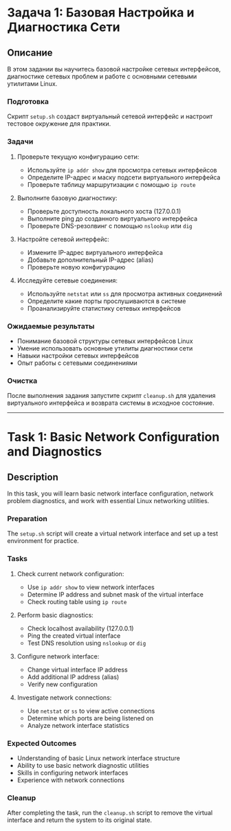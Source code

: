 # Задача 1: Базовая Настройка и Диагностика Сети

## Описание
В этом задании вы научитесь базовой настройке сетевых интерфейсов, диагностике сетевых проблем и работе с основными сетевыми утилитами Linux.

### Подготовка
Скрипт `setup.sh` создаст виртуальный сетевой интерфейс и настроит тестовое окружение для практики.

### Задачи
1. Проверьте текущую конфигурацию сети:
   - Используйте `ip addr show` для просмотра сетевых интерфейсов
   - Определите IP-адрес и маску подсети виртуального интерфейса
   - Проверьте таблицу маршрутизации с помощью `ip route`

2. Выполните базовую диагностику:
   - Проверьте доступность локального хоста (127.0.0.1)
   - Выполните ping до созданного виртуального интерфейса
   - Проверьте DNS-резолвинг с помощью `nslookup` или `dig`

3. Настройте сетевой интерфейс:
   - Измените IP-адрес виртуального интерфейса
   - Добавьте дополнительный IP-адрес (alias)
   - Проверьте новую конфигурацию

4. Исследуйте сетевые соединения:
   - Используйте `netstat` или `ss` для просмотра активных соединений
   - Определите какие порты прослушиваются в системе
   - Проанализируйте статистику сетевых интерфейсов

### Ожидаемые результаты
- Понимание базовой структуры сетевых интерфейсов Linux
- Умение использовать основные утилиты диагностики сети
- Навыки настройки сетевых интерфейсов
- Опыт работы с сетевыми соединениями

### Очистка
После выполнения задания запустите скрипт `cleanup.sh` для удаления виртуального интерфейса и возврата системы в исходное состояние.

---

# Task 1: Basic Network Configuration and Diagnostics

## Description
In this task, you will learn basic network interface configuration, network problem diagnostics, and work with essential Linux networking utilities.

### Preparation
The `setup.sh` script will create a virtual network interface and set up a test environment for practice.

### Tasks
1. Check current network configuration:
   - Use `ip addr show` to view network interfaces
   - Determine IP address and subnet mask of the virtual interface
   - Check routing table using `ip route`

2. Perform basic diagnostics:
   - Check localhost availability (127.0.0.1)
   - Ping the created virtual interface
   - Test DNS resolution using `nslookup` or `dig`

3. Configure network interface:
   - Change virtual interface IP address
   - Add additional IP address (alias)
   - Verify new configuration

4. Investigate network connections:
   - Use `netstat` or `ss` to view active connections
   - Determine which ports are being listened on
   - Analyze network interface statistics

### Expected Outcomes
- Understanding of basic Linux network interface structure
- Ability to use basic network diagnostic utilities
- Skills in configuring network interfaces
- Experience with network connections

### Cleanup
After completing the task, run the `cleanup.sh` script to remove the virtual interface and return the system to its original state. 